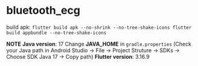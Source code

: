 # bluetooth_ecg

build apk: 
`
flutter build apk --no-shrink --no-tree-shake-icons
flutter build appbundle --no-tree-shake-icons
`

**NOTE**
**Java version**: 17
Change **JAVA_HOME** in `gradle.properties` (Check your Java path in Android Studio -> File -> Project Struture -> SDKs -> Choose SDK Java 17 -> Copy path)
**Flutter version**: 3.16.9
